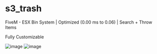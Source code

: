 # s3_trash
FiveM - ESX Bin System | Optimized (0.00 ms to 0.06) | Search + Throw Items

Fully Customizable

![image](https://user-images.githubusercontent.com/40516341/171451241-71d0c1c4-4f1e-4abe-9db7-cbf35b67332f.png)
![image](https://user-images.githubusercontent.com/40516341/171451352-26c6361b-68c8-4ce2-8652-67be7574f7ce.png)
